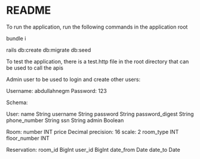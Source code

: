 # README

To run the application, run the following commands in the application root

bundle i

rails db:create db:migrate db:seed

To test the application, there is a test.http file in the root directory that can be used to call the apis

Admin user to be used to login and create other users:

Username: abdullahnegm
Password: 123



Schema:

User:
name                 String
username             String
password             String
password_digest      String
phone_number         String
ssn                  String
admin                Boolean

Room:
number               INT
price                Decimal   precision: 16   scale: 2
room_type            INT
floor_number         INT

Reservation:
room_id              BigInt
user_id              BigInt
date_from            Date
date_to              Date

